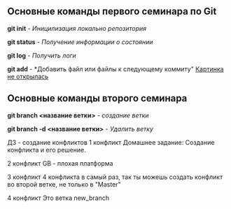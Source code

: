 ## Основные команды первого семинара по Git

**git init** - *Иницилизация локально репозитория*

**git status** - *Получение информации о состоянии*

**git log** - *Получить логи*

**git add** - *Добавить файл или файлы к следующему коммиту"
[Картинка не открылась](Картинка1.jpg)

## Основные команды второго семинара

**git branch <название ветки>** - *создание ветки*

**git branch -d <название ветки>** - *Удалить ветку*

ДЗ - создание конфликтов
1 конфликт
Домашнее задание:
Создание конфликта и его решение.

2 конфликт
GB - плохая платформа

3 конфликт 
4 конфликта в самый раз, так ты можешь создать конфликт во второй ветке, не только в "Master"

4 конфликт 
Это ветка new_branch
